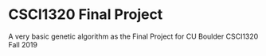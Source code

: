 # CSCI1320 Final Project
A very basic genetic algorithm as the Final Project for CU Boulder CSCI1320 Fall 2019
